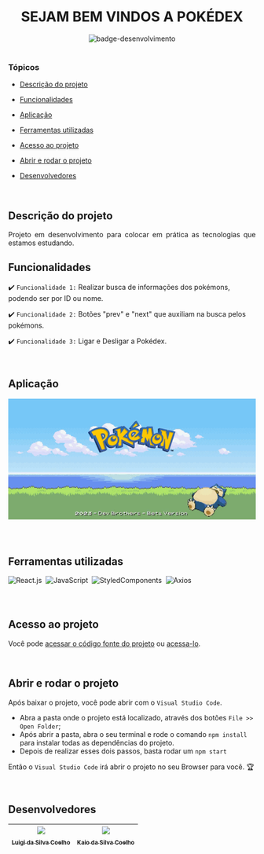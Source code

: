 
<div align="center">
    <h1> SEJAM BEM VINDOS A POKÉDEX </h1>
</div>


<div align="center">
   <img src="http://img.shields.io/static/v1?label=STATUS&message=EM%20DESENVOLVIMENTO&color=RED&style=for-the-badge" alt="badge-desenvolvimento"/>
</div>

<br>

### Tópicos 

- [Descrição do projeto](#descrição-do-projeto)

- [Funcionalidades](#funcionalidades)

- [Aplicação](#aplicação)

- [Ferramentas utilizadas](#ferramentas-utilizadas)

- [Acesso ao projeto](#acesso-ao-projeto)

- [Abrir e rodar o projeto](#abrir-e-rodar-o-projeto)

- [Desenvolvedores](#desenvolvedores)


<br>

## Descrição do projeto 

<p align="justify">
 Projeto em desenvolvimento para colocar em prática as tecnologias que estamos estudando.

 <br>

## Funcionalidades

:heavy_check_mark: `Funcionalidade 1:` Realizar busca de informações dos pokémons, podendo ser por ID ou nome.

:heavy_check_mark: `Funcionalidade 2:` Botões "prev" e "next" que auxiliam na busca pelos pokémons.

:heavy_check_mark: `Funcionalidade 3:` Ligar e Desligar a Pokédex.

<br>

## Aplicação

<div align="center">

<img src="public/assets/images/pokedex-video.gif"/>

</div>

###

<br>

## Ferramentas utilizadas
![React.js](https://img.shields.io/badge/-React.js-0D1117?style=for-the-badge&logo=react&labelColor=0D1117)&nbsp;
![JavaScript](https://img.shields.io/badge/-JavaScript-0D1117?style=for-the-badge&logo=javascript&labelColor=0D1117&textColor=0D1117)&nbsp;
![StyledComponents](https://img.shields.io/badge/-StyledComponents-0D1117?style=for-the-badge&logo=styledComponents&labelColor=0D1117&textColor=0D1117)&nbsp;
![Axios](https://img.shields.io/badge/-Axios-0D1117?style=for-the-badge&logo=axios&labelColor=0D1117&textColor=0D1117)&nbsp;
###

<br>

## Acesso ao projeto

Você pode [acessar o código fonte do projeto](https://github.com/DevLuigi/Pokedex) ou [acessa-lo](https://euphonious-kringle-8cd526.netlify.app/).

<br>

## Abrir e rodar o projeto

Após baixar o projeto, você pode abrir com o `Visual Studio Code`. 

- Abra a pasta onde o projeto está localizado, através dos botões `File >> Open Folder`;
- Após abrir a pasta, abra o seu terminal e rode o comando `npm install` para instalar todas as dependências do projeto.
- Depois de realizar esses dois passos, basta rodar um `npm start`

Então o `Visual Studio Code` irá abrir o projeto no seu Browser para você. 🏆 

<br>

## Desenvolvedores

| [<img src="https://avatars.githubusercontent.com/u/89977964?s=400&u=a0d21d2cf86edf9e2f66bcef496882e445f38f6d&v=4" width=115><br><sub>Luigi da Silva Coelho</sub>](https://github.com/DevLuigi) |  [<img src="https://avatars.githubusercontent.com/u/89988223?v=4" width=115><br><sub>Kaio da Silva Coelho</sub>](https://github.com/Kaio-Silva)  |
| :---: | :---: 

